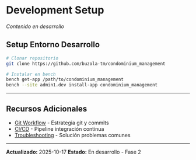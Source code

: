 # Development Setup

*Contenido en desarrollo*

## Setup Entorno Desarrollo

```bash
# Clonar repositorio
git clone https://github.com/buzola-tm/condominium_management

# Instalar en bench
bench get-app /path/to/condominium_management
bench --site admin1.dev install-app condominium_management
```

---

## Recursos Adicionales

- [Git Workflow](workflows/git-workflow.md) - Estrategia git y commits
- [CI/CD](workflows/ci-cd.md) - Pipeline integración continua
- [Troubleshooting](workflows/troubleshooting.md) - Solución problemas comunes

---

**Actualizado:** 2025-10-17
**Estado:** En desarrollo - Fase 2
